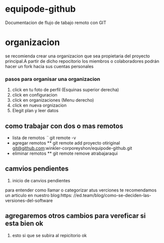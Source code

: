 # equipode-github
Documentacion de flujo de tabajo remoto con GIT 
# organizacion 
se recomienda crear una organizacion que  sea propietaria del proyecto principal.A partir de dicho repocitorio los miembros o colaboradores podrán hacer un fork hacia sus cuentas personales 
### pasos para organisar una organizacion 
1. click en tu foto de perfil (Esquinas superior derecha)
2. click en configuracion 
3. click en organizaciones (Menu derecho)
4. click en nueva orgnizacion 
5. Elegit plan y leer datos 

## como trabajar con dos o mas remotos 
* lista de remotos
*¨* git remote -v
* agregar remotos 
** git remote add proyecto otiriginal git@github.com:winkler-corporeyshon/equipode-github.git
* eliminar remotos 
** git remote remove atrabajaraqui
## camvios pendientes 
1. inicio de canvios pendientes

para entender como llamar o categorizar atus verciones te recomendamos  un articulo en nuestro blog:https:
//ed.team/blog/como-se-deciden-las-versiones-del-software

## agregaremos otros cambios para vereficar si esta bien ok 

1. esto si que se subira al repicitorio ok
